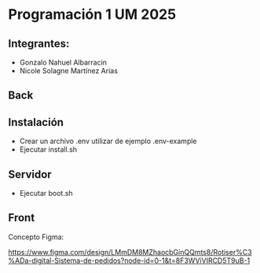 # Programación 1 UM 2025

## Integrantes:

- Gonzalo Nahuel Albarracin
- Nicole Solagne Martínez Arias

## Back


## Instalación
- Crear un archivo .env utilizar de ejemplo .env-example
- Ejecutar install.sh

## Servidor
- Ejecutar boot.sh

## Front

Concepto Figma: 

https://www.figma.com/design/LMmDM8MZhaocbGinQQmts8/Rotiser%C3%ADa-digital-Sistema-de-pedidos?node-id=0-1&t=8F3WViVIRCD5T9uB-1
